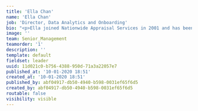 ```yaml
---
title: 'Ella Chan'
name: 'Ella Chan'
job: 'Director, Data Analytics and Onboarding'
bio: "<p>Ella joined Nationwide Appraisal Services in 2001 and has been instrumental in evolving the company’s product line to build what is now The Nationwide Group (TNG).\r\n</p><p>Ella worked in a multitude of functions at TNG before moving to her current role as Director of Product Development, where she is responsible for product strategy and execution. Ella works closely with major clients, partners, and internal teams to define product features and requirements.\r\n</p><p>She remains heavily involved in the overall success of TNG’s current product offerings and spearheads the research and design efforts for new products and any enhancements to existing products across all business lines. Ella leads an agile team of product managers, business analysts and Technical Level 2 support specialists.\r\n</p><p>Ella holds Project Management Professional (PMP) and Certified Scrum Product Owner (CSPO) professional designations.</p>"
image: ''
team: Senior_Management
teamorder: '1'
description: ''
template: default
fieldset: leader
uuid: 11d021c0-b756-4388-950d-71a3a22057e7
published_at: '10-01-2020 18:51'
created_at: '10-01-2020 18:51'
published_by: abf04917-db50-4940-b598-0031ef65f6d5
created_by: abf04917-db50-4940-b598-0031ef65f6d5
routable: false
visibility: visible
---
```

